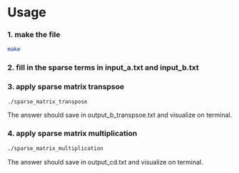 # Usage

### 1. make the file
```bash
make
```

### 2. fill in the sparse terms in input_a.txt and input_b.txt

### 3. apply sparse matrix transpsoe
```bash
./sparse_matrix_transpose
```
The answer should save in output_b_transpsoe.txt and visualize on terminal.

### 4. apply sparse matrix multiplication
```bash
./sparse_matrix_multiplication
```
The answer should save in output_cd.txt and visualize on terminal.
